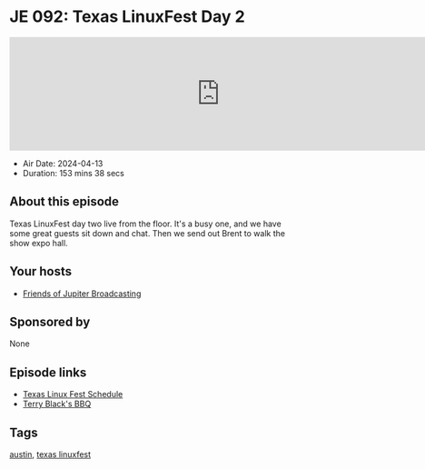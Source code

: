 # JE 092: Texas LinuxFest Day 2

<iframe src="https://player.fireside.fm/v2/WTrMvATU+6lmuvD7K?theme=dark" width="740" height="200" frameborder="0" scrolling="no"></iframe>

* Air Date: 2024-04-13
* Duration: 153 mins 38 secs

## About this episode

Texas LinuxFest day two live from the floor. It's a busy one, and we have some great guests sit down and chat. Then we send out Brent to walk the show expo hall.

## Your hosts
* [Friends of Jupiter Broadcasting](https://extras.show/hosts/friends)

## Sponsored by

None



## Episode links

  * [Texas Linux Fest Schedule](https://2024.texaslinuxfest.org/fpg-schedule-day-2/ "Texas Linux Fest Schedule")
  * [Terry Black's BBQ](https://terryblacksbbq.com/ "Terry Black's BBQ")



## Tags

[austin](https://extras.show/tags/austin), [texas linuxfest](https://extras.show/tags/texas%20linuxfest)